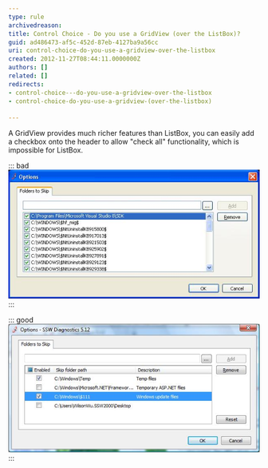 ```yaml
---
type: rule
archivedreason: 
title: Control Choice - Do you use a GridView (over the ListBox)?
guid: ad486473-af5c-452d-87eb-4127ba9a56cc
uri: control-choice-do-you-use-a-gridview-over-the-listbox
created: 2012-11-27T08:44:11.0000000Z
authors: []
related: []
redirects:
- control-choice---do-you-use-a-gridview-over-the-listbox
- control-choice-do-you-use-a-gridview-(over-the-listbox)

---
```


A GridView provides much richer features than ListBox, you can easily add a checkbox onto the header to allow "check all" functionality, which is impossible for ListBox.

<!--endintro-->


::: bad  
![Figure: Bad Example - Use the ListBox.](../../assets/BadUseListBox.jpg)  
:::


::: good  
![Figure: Good Example - Use GridView and add the enabled checkbox on the header](../../assets/GoodUseGridView.jpg)  
:::
